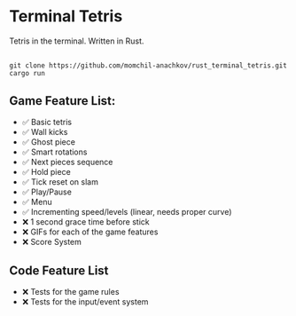 # Terminal Tetris

Tetris in the terminal. Written in Rust.

##

```shell
git clone https://github.com/momchil-anachkov/rust_terminal_tetris.git
cargo run
```

## Game Feature List:

- ✅ Basic tetris
- ✅ Wall kicks
- ✅ Ghost piece
- ✅ Smart rotations
- ✅ Next pieces sequence
- ✅ Hold piece
- ✅ Tick reset on slam
- ✅ Play/Pause
- ✅ Menu
- ✅ Incrementing speed/levels (linear, needs proper curve)
- ❌ 1 second grace time before stick
- ❌ GIFs for each of the game features
- ❌ Score System

## Code Feature List

- ❌ Tests for the game rules
- ❌ Tests for the input/event system
